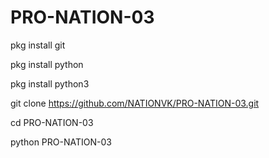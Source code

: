 # PRO-NATION-03

pkg install git 

pkg install python

pkg install python3

git clone https://github.com/NATIONVK/PRO-NATION-03.git

cd PRO-NATION-03

python PRO-NATION-03
